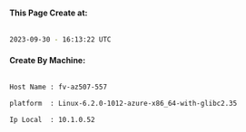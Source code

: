 
   
#### This Page Create at:

```bash

2023-09-30 - 16:13:22 UTC

```

#### Create By Machine:

```bash

Host Name : fv-az507-557

platform  : Linux-6.2.0-1012-azure-x86_64-with-glibc2.35

Ip Local  : 10.1.0.52

```

